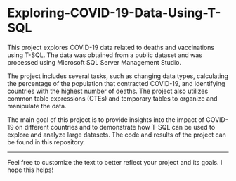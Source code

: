 # Exploring-COVID-19-Data-Using-T-SQL

This project explores COVID-19 data related to deaths and vaccinations using T-SQL. The data was obtained from a public dataset and was processed using Microsoft SQL Server Management Studio.

The project includes several tasks, such as changing data types, calculating the percentage of the population that contracted COVID-19, and identifying countries with the highest number of deaths. The project also utilizes common table expressions (CTEs) and temporary tables to organize and manipulate the data.

The main goal of this project is to provide insights into the impact of COVID-19 on different countries and to demonstrate how T-SQL can be used to explore and analyze large datasets. The code and results of the project can be found in this repository.

---

Feel free to customize the text to better reflect your project and its goals. I hope this helps!
